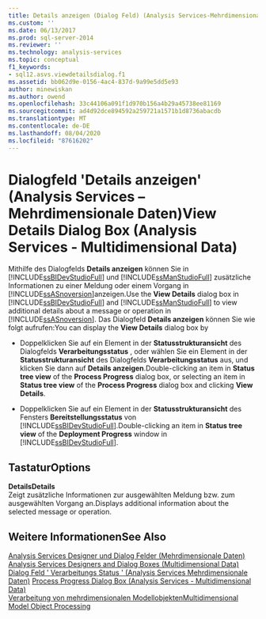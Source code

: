 ```yaml
---
title: Details anzeigen (Dialog Feld) (Analysis Services-Mehrdimensionale Daten) | Microsoft-Dokumentation
ms.custom: ''
ms.date: 06/13/2017
ms.prod: sql-server-2014
ms.reviewer: ''
ms.technology: analysis-services
ms.topic: conceptual
f1_keywords:
- sql12.asvs.viewdetailsdialog.f1
ms.assetid: bb062d9e-0156-4ac4-837d-9a99e5dd5e93
author: minewiskan
ms.author: owend
ms.openlocfilehash: 33c44106a091f1d970b156a4b29a45738ee81169
ms.sourcegitcommit: ad4d92dce894592a259721a1571b1d8736abacdb
ms.translationtype: MT
ms.contentlocale: de-DE
ms.lasthandoff: 08/04/2020
ms.locfileid: "87616202"
---
```

# <a name="view-details-dialog-box-analysis-services---multidimensional-data"></a><span data-ttu-id="f46c7-102">Dialogfeld 'Details anzeigen' (Analysis Services – Mehrdimensionale Daten)</span><span class="sxs-lookup"><span data-stu-id="f46c7-102">View Details Dialog Box (Analysis Services - Multidimensional Data)</span></span>
  <span data-ttu-id="f46c7-103">Mithilfe des Dialogfelds **Details anzeigen** können Sie in [!INCLUDE[ssBIDevStudioFull](../includes/ssbidevstudiofull-md.md)] und [!INCLUDE[ssManStudioFull](../includes/ssmanstudiofull-md.md)] zusätzliche Informationen zu einer Meldung oder einem Vorgang in [!INCLUDE[ssASnoversion](../includes/ssasnoversion-md.md)]anzeigen.</span><span class="sxs-lookup"><span data-stu-id="f46c7-103">Use the **View Details** dialog box in [!INCLUDE[ssBIDevStudioFull](../includes/ssbidevstudiofull-md.md)] and [!INCLUDE[ssManStudioFull](../includes/ssmanstudiofull-md.md)] to view additional details about a message or operation in [!INCLUDE[ssASnoversion](../includes/ssasnoversion-md.md)].</span></span> <span data-ttu-id="f46c7-104">Das Dialogfeld **Details anzeigen** können Sie wie folgt aufrufen:</span><span class="sxs-lookup"><span data-stu-id="f46c7-104">You can display the **View Details** dialog box by</span></span>  
  
-   <span data-ttu-id="f46c7-105">Doppelklicken Sie auf ein Element in der **Statusstrukturansicht** des Dialogfelds **Verarbeitungsstatus** , oder wählen Sie ein Element in der **Statusstrukturansicht** des Dialogfelds **Verarbeitungsstatus** aus, und klicken Sie dann auf **Details anzeigen**.</span><span class="sxs-lookup"><span data-stu-id="f46c7-105">Double-clicking an item in **Status tree view** of the **Process Progress** dialog box, or selecting an item in **Status tree view** of the **Process Progress** dialog box and clicking **View Details**.</span></span>  
  
-   <span data-ttu-id="f46c7-106">Doppelklicken Sie auf ein Element in der **Statusstrukturansicht** des Fensters **Bereitstellungsstatus** von [!INCLUDE[ssBIDevStudioFull](../includes/ssbidevstudiofull-md.md)].</span><span class="sxs-lookup"><span data-stu-id="f46c7-106">Double-clicking an item in **Status tree view** of the **Deployment Progress** window in [!INCLUDE[ssBIDevStudioFull](../includes/ssbidevstudiofull-md.md)].</span></span>  
  
## <a name="options"></a><span data-ttu-id="f46c7-107">Tastatur</span><span class="sxs-lookup"><span data-stu-id="f46c7-107">Options</span></span>  
 <span data-ttu-id="f46c7-108">**Details**</span><span class="sxs-lookup"><span data-stu-id="f46c7-108">**Details**</span></span>  
 <span data-ttu-id="f46c7-109">Zeigt zusätzliche Informationen zur ausgewählten Meldung bzw. zum ausgewählten Vorgang an.</span><span class="sxs-lookup"><span data-stu-id="f46c7-109">Displays additional information about the selected message or operation.</span></span>  
  
## <a name="see-also"></a><span data-ttu-id="f46c7-110">Weitere Informationen</span><span class="sxs-lookup"><span data-stu-id="f46c7-110">See Also</span></span>  
 <span data-ttu-id="f46c7-111">[Analysis Services Designer und Dialog Felder &#40;Mehrdimensionale Daten&#41;](analysis-services-designers-and-dialog-boxes-multidimensional-data.md) </span><span class="sxs-lookup"><span data-stu-id="f46c7-111">[Analysis Services Designers and Dialog Boxes &#40;Multidimensional Data&#41;](analysis-services-designers-and-dialog-boxes-multidimensional-data.md) </span></span>  
 <span data-ttu-id="f46c7-112">[Dialog Feld ' Verarbeitungs Status ' &#40;Analysis Services Mehrdimensionale Daten&#41;](process-progress-dialog-box-analysis-services-multidimensional-data.md) </span><span class="sxs-lookup"><span data-stu-id="f46c7-112">[Process Progress Dialog Box &#40;Analysis Services - Multidimensional Data&#41;](process-progress-dialog-box-analysis-services-multidimensional-data.md) </span></span>  
 [<span data-ttu-id="f46c7-113">Verarbeitung von mehrdimensionalen Modellobjekten</span><span class="sxs-lookup"><span data-stu-id="f46c7-113">Multidimensional Model Object Processing</span></span>](multidimensional-models/processing-a-multidimensional-model-analysis-services.md)  
  
  
